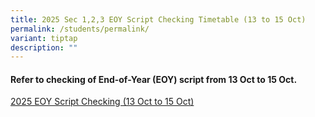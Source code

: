 ```yaml
---
title: 2025 Sec 1,2,3 EOY Script Checking Timetable (13 to 15 Oct)
permalink: /students/permalink/
variant: tiptap
description: ""
---
```

<h4>Refer to checking of End-of-Year (EOY) script from 13 Oct to 15 Oct.</h4>
<p></p>
<p><a href="/files/EOY_Script_Checking_Class.pdf" rel="noopener nofollow" target="_blank">2025 EOY Script Checking (13 Oct to 15 Oct)</a>
</p>